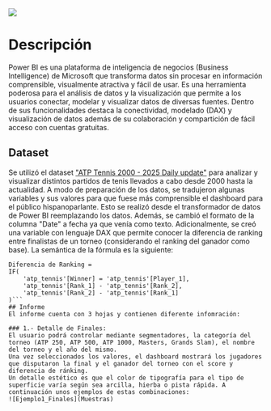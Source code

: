 <!-- GIF HEADER -->
<img src="https://www.vuepilot.com/wp-content/uploads/2021/02/power-bi-banner.jpg">

# Descripción

Power BI es una plataforma de inteligencia de negocios (Business Intelligence) de Microsoft que transforma datos sin procesar en información comprensible, visualmente atractiva y fácil de usar. Es una herramienta poderosa para el análisis de datos y la visualización que permite a los usuarios conectar, modelar y visualizar datos de diversas fuentes.
Dentro de sus funcionalidades destaca la conectividad, modelado (DAX) y visualización de datos además de su colaboración y compartición de fácil acceso con cuentas gratuitas.

## Dataset
Se utilizó el dataset ["ATP Tennis 2000 - 2025 Daily update"](https://www.kaggle.com/datasets/dissfya/atp-tennis-2000-2023daily-pull/data) para analizar y visualizar distintos partidos de tenis llevados a cabo desde 2000 hasta la actualidad. 
A modo de preparación de los datos, se tradujeron algunas variables y sus valores para que fuese más comprensible el dashboard para el público hispanoparlante. Esto se realizó desde el transformador de datos de Power BI reemplazando los datos. Además, se cambió el formato de la columna "Date" a fecha ya que venía como texto.
Adicionalmente, se creó una variable con lenguaje DAX que permite conocer la diferencia de ranking entre finalistas de un torneo (considerando el ranking del ganador como base). La semántica de la fórmula es la siguiente:
```
Diferencia de Ranking = 
IF(
    'atp_tennis'[Winner] = 'atp_tennis'[Player_1],
    'atp_tennis'[Rank_1] - 'atp_tennis'[Rank_2],
    'atp_tennis'[Rank_2] - 'atp_tennis'[Rank_1]
)```
## Informe
El informe cuenta con 3 hojas y contienen diferente infomración:

### 1.- Detalle de Finales:
El usuario podrá controlar mediante segmentadores, la categoría del torneo (ATP 250, ATP 500, ATP 1000, Masters, Grands Slam), el nombre del torneo y el año del mismo.
Una vez seleccionados los valores, el dashboard mostrará los jugadores que disputaron la final y el ganador del torneo con el score y diferencia de ránking.
Un detalle estético es que el color de tipografía para el tipo de superficie varía según sea arcilla, hierba o pista rápida. A continuación unos ejemplos de estas combinaciones:
![Ejemplo1_Finales](Muestras)  
